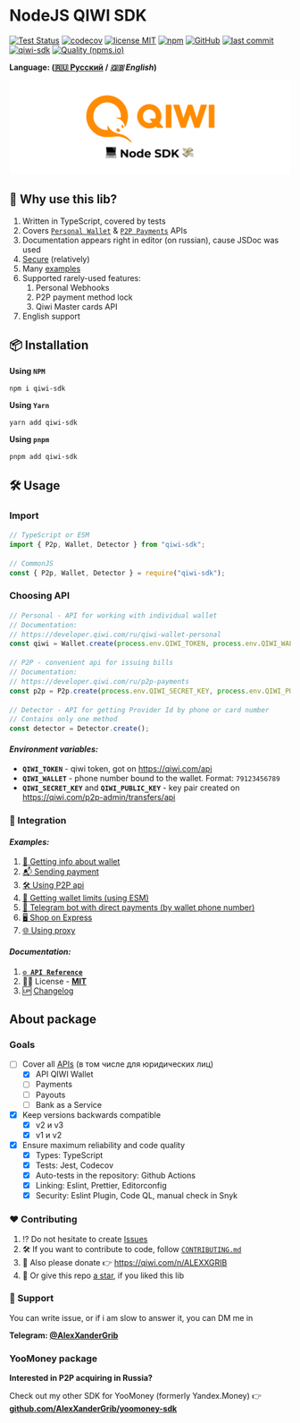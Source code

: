 # NodeJS QIWI SDK

[![Test Status](https://github.com/AlexXanderGrib/node-qiwi-sdk/actions/workflows/test.yml/badge.svg)](https://github.com/AlexXanderGrib/node-qiwi-sdk)
[![codecov](https://codecov.io/gh/AlexXanderGrib/node-qiwi-sdk/branch/main/graph/badge.svg)](https://codecov.io/gh/AlexXanderGrib/node-qiwi-sdk)
[![license MIT](https://img.shields.io/npm/l/qiwi-sdk.svg)](https://github.com/AlexXanderGrib/node-qiwi-sdk/blob/main/LICENSE)
[![npm](https://img.shields.io/npm/v/qiwi-sdk.svg)](https://npmjs.com/package/qiwi-sdk)
[![GitHub](https://img.shields.io/github/stars/AlexXanderGrib/node-qiwi-sdk.svg)](https://github.com/AlexXanderGrib/node-qiwi-sdk)
[![last commit](https://img.shields.io/github/last-commit/AlexXanderGrib/node-qiwi-sdk.svg)](https://github.com/AlexXanderGrib/node-qiwi-sdk)
[![qiwi-sdk](https://snyk.io/advisor/npm-package/qiwi-sdk/badge.svg)](https://snyk.io/advisor/npm-package/qiwi-sdk)
[![Quality (npms.io)](https://img.shields.io/npms-io/quality-score/qiwi-sdk.svg?label=Quality%20%28npms.io%29&)](https://npms.io/search?q=qiwi-sdk)

**Language: ([🇷🇺 Русский](./README.md) / _🇬🇧 English_)**

<center>
  <img src="docs/assets/logo.svg" alt="QIWI SDK" /> 
</center>

## 🍬 Why use this lib?

1. Written in TypeScript, covered by tests
2. Covers [`Personal Wallet`](https://developer.qiwi.com/ru/qiwi-wallet-personal/) & [`P2P Payments`](https://developer.qiwi.com/ru/p2p-payments/) APIs
3. Documentation appears right in editor (on russian), cause JSDoc was used
4. [Secure](./SECURITY.md) (relatively)
5. Many [examples](./examples/)
6. Supported rarely-used features:
   1. Personal Webhooks
   2. P2P payment method lock
   3. Qiwi Master cards API
7. English support

## 📦 Installation

**Using `NPM`**

```shell
npm i qiwi-sdk
```

**Using `Yarn`**

```shell
yarn add qiwi-sdk
```

**Using `pnpm`**

```shell
pnpm add qiwi-sdk
```

## 🛠️ Usage

### Import

```typescript
// TypeScript or ESM
import { P2p, Wallet, Detector } from "qiwi-sdk";

// CommonJS
const { P2p, Wallet, Detector } = require("qiwi-sdk");
```

### Choosing API

```typescript
// Personal - API for working with individual wallet
// Documentation:
// https://developer.qiwi.com/ru/qiwi-wallet-personal
const qiwi = Wallet.create(process.env.QIWI_TOKEN, process.env.QIWI_WALLET);

// P2P - convenient api for issuing bills
// Documentation:
// https://developer.qiwi.com/ru/p2p-payments
const p2p = P2p.create(process.env.QIWI_SECRET_KEY, process.env.QIWI_PUBLIC_KEY);

// Detector - API for getting Provider Id by phone or card number
// Contains only one method
const detector = Detector.create();
```

#### _Environment variables:_

- **`QIWI_TOKEN`** - qiwi token, got on https://qiwi.com/api
- **`QIWI_WALLET`** - phone number bound to the wallet. Format: `79123456789`
- **`QIWI_SECRET_KEY`** and **`QIWI_PUBLIC_KEY`** - key pair created on https://qiwi.com/p2p-admin/transfers/api

### 🤝 Integration

#### _Examples:_

1. [🥝 Getting info about wallet](./examples/1-info.js)
2. [📬 Sending payment](./examples/2-sending-payment.ts)
3. [🛠️ Using P2P api](./examples/3-p2p.js)
4. [🔐 Getting wallet limits (using ESM)](./examples/4-limits.mjs)
5. [🤖 Telegram bot with direct payments (by wallet phone number)](./examples/5-bot.js)
6. [🖥️ Shop on Express](./examples/6-express.js)
7. [🌐 Using proxy](./examples/7-proxy.js)

#### _Documentation:_

1. [**`⚙️ API Reference`**](./docs/api/modules.md)
2. 🧑‍⚖️ License - [**MIT**](./LICENSE)
3. 🆙 [Changelog](./CHANGELOG.md)

## About package

### Goals

- [ ] Cover all [APIs](https://developer.qiwi.com/) (в том числе для юридических лиц)
  - [x] API QIWI Wallet
  - [ ] Payments
  - [ ] Payouts
  - [ ] Bank as a Service
- [x] Keep versions backwards compatible
  - [x] v2 и v3
  - [x] v1 и v2
- [x] Ensure maximum reliability and code quality
  - [x] Types: TypeScript
  - [x] Tests: Jest, Codecov
  - [x] Auto-tests in the repository: Github Actions
  - [x] Linking: Eslint, Prettier, Editorconfig
  - [x] Security: Eslint Plugin, Code QL, manual check in Snyk

### ❤️ Contributing

1. ⁉️ Do not hesitate to create [Issues](https://github.com/AlexXanderGrib/node-qiwi-sdk/issues/new)
2. 🛠️ If you want to contribute to code, follow [`CONTRIBUTING.md`](./CONTRIBUTING.md)
3. 💸 Also please donate 👉 https://qiwi.com/n/ALEXXGRIB
4. 🌟 Or give this repo [a star](https://github.com/AlexXanderGrib/node-qiwi-sdk/stargazers), if you liked this lib

### 🙋 Support

You can write issue, or if i am slow to answer it, you can DM me in

**Telegram: [@AlexXanderGrib](https://t.me/AlexXanderGrib)**

### YooMoney package

**Interested in P2P acquiring in Russia?**

Check out my other SDK for YooMoney (formerly Yandex.Money) 👉 [**github.com/AlexXanderGrib/yoomoney-sdk**](https://github.com/AlexXanderGrib/yoomoney-sdk)
